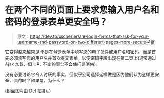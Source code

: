 # 在两个不同的页面上要求您输入用户名和密码的登录表单更安全吗？

> 原文：<https://dev.to/oscherler/are-login-forms-that-ask-for-your-username-and-password-on-two-different-pages-more-secure-4jjf>

它变得越来越常见:不是在登录表单中填写您的电子邮件或用户名和密码，而是首先必须填写您的用户名并首次提交表单，以便密码字段出现在第二页上(通常通过 Ajax 加载，但 URL 不变的事实不会使问题消失)。

没有必要讨论它令人讨厌的事实，但似乎公司选择这样做是因为他们认为这样更安全。真的吗？如果是，为什么？

(封面图片由 [Del](https://www.flickr.com/photos/delsblog/) 拍摄)。)